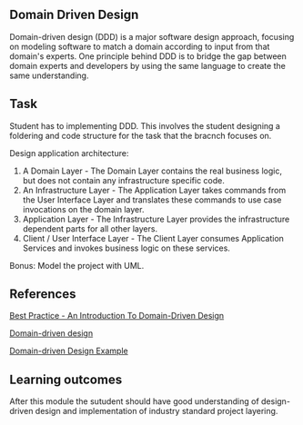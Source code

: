 ## Domain Driven Design

Domain-driven design (DDD) is a major software design approach, focusing on modeling software to match a domain according to input from that domain's experts. One principle behind DDD is to bridge the gap between domain experts and developers by using the same language to create the same understanding.

## Task

Student has to implementing DDD. This involves the student designing a foldering and code structure for the task that the bracnch focuses on.

Design application architecture:

1. A Domain Layer - The Domain Layer contains the real business logic, but does not contain any infrastructure specific code.
2. An Infrastructure Layer - The Application Layer takes commands from the User Interface Layer and translates these commands to use case invocations on the domain layer.
3. Application Layer - The Infrastructure Layer provides the infrastructure dependent parts for all other layers.
4. Client / User Interface Layer - The Client Layer consumes Application Services and invokes business logic on these services.

Bonus: Model the project with UML.

## References

[Best Practice - An Introduction To Domain-Driven Design](https://learn.microsoft.com/en-us/archive/msdn-magazine/2009/february/best-practice-an-introduction-to-domain-driven-design)

[Domain-driven design](https://en.wikipedia.org/wiki/Domain-driven_design)

[Domain-driven Design Example](https://www.mirkosertic.de/blog/2013/04/domain-driven-design-example/)

## Learning outcomes

After this module the sutudent should have good understanding of design-driven design and implementation of industry standard project layering.
